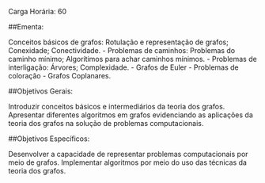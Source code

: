 Carga Horária: 60

##Ementa:

Conceitos básicos de grafos: Rotulação e representação de grafos; Conexidade; Conectividade. - Problemas de caminhos: Problemas do caminho mínimo; Algorítimos para achar caminhos mínimos. - Problemas de interligação: Árvores; Complexidade. - Grafos de Euler - Problemas de coloração - Grafos Coplanares.

##Objetivos Gerais:

Introduzir conceitos básicos e intermediários da teoria dos grafos. Apresentar diferentes algoritmos em grafos evidenciando as aplicações da teoria dos grafos na solução de problemas computacionais.

##Objetivos Específicos:

Desenvolver a capacidade de representar problemas computacionais por meio de grafos. Implementar algoritmos por meio do uso das técnicas da teoria dos grafos.